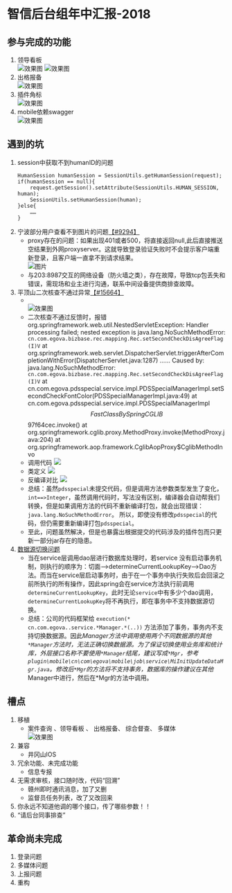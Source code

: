 # 智信后台组年中汇报-2018
## 参与完成的功能
1. 领导看板<br>
    ![效果图](img/leaderbord1.png)  ![效果图](img/leaderbord2.png) <br>
1. 出格报备<br>
    ![效果图](img/defaultimg.png)<br>
1. 插件角标<br>
    ![效果图](img/tipnum.png)<br>
1. mobile依赖swagger<br>
    ![效果图](img/swagger.png)<br>
## 遇到的坑
1. session中获取不到humanID的问题
    ```
    HumanSession humanSession = SessionUtils.getHumanSession(request);
    if(humanSession == null){
        request.getSession().setAttribute(SessionUtils.HUMAN_SESSION, human);
        SessionUtils.setHumanSession(human);
    }else{
        ……
    }
    ```
2. 宁波部分用户查看不到图片的问题[【#9294】](http://faq.egova.com.cn:7777/redmine/issues/9294)
    * proxy存在的问题：如果出现401或者500，将直接返回null,此后直接推送空结果到外网proxyserver。这就导致登录验证失败时不会提示客户端重新登录，且客户端一直拿不到请求结果。
    <br>![图片](img/proxy.png)
    * 与203:8987交互的网络设备（防火墙之类），存在故障，导致tcp包丢失和错误，需现场和业主进行沟通，联系中间设备提供商排查故障。
3. 平顶山二次核查不通过异常[【#15664】](http://faq.egova.com.cn:7777/redmine/issues/15664)<br>
    * <br>![效果图](img/pingdingshan.png)
    * 二次核查不通过反馈时，报错  org.springframework.web.util.NestedServletException: Handler processing failed; nested exception is java.lang.NoSuchMethodError: `cn.com.egova.bizbase.rec.mapping.Rec.setSecondCheckDisAgreeFlag(I)V`
        at org.springframework.web.servlet.DispatcherServlet.triggerAfterCompletionWithError(DispatcherServlet.java:1287)
            ……
     Caused by: java.lang.NoSuchMethodError: `cn.com.egova.bizbase.rec.mapping.Rec.setSecondCheckDisAgreeFlag(I)V`
        at cn.com.egova.pdsspecial.service.impl.PDSSpecialManagerImpl.setSecondCheckFontColor(PDSSpecialManagerImpl.java:49)
        at cn.com.egova.pdsspecial.service.impl.PDSSpecialManagerImpl$$FastClassBySpringCGLIB$$97f64cec.invoke(<generated>)
        at org.springframework.cglib.proxy.MethodProxy.invoke(MethodProxy.java:204)
        at org.springframework.aop.framework.CglibAopProxy$CglibMethodInvo
    * 调用代码
    ![](img/pingdingshan3.png)
    * 类定义
    ![](img/pingdingshan2.png)
    * 反编译对比
    ![](img/pingdingshan4.png)
    * 总结：虽然`pdsspecial`未提交代码，但是调用方法参数类型发生了变化，`int==>Integer`，虽然调用代码时，写法没有区别，编译器会自动帮我们转换，但是如果调用方法的代码不重新编译打包，就会出现错误： `java.lang.NoSuchMethodError`。
    所以，即使没有修改`pdsspecial`的代码，但仍需要重新编译打包`pdsspecial`。
    * 至此，问题虽然解决，但是也暴露出根据提交的代码涉及的插件包而只更新一部分jar存在的隐患。
4.  [数据源切换问题](http://note.youdao.com/noteshare?id=0720311971dc720fc615d70abb254ca8)
    * 当在service层调用dao层进行数据库处理时，若service 没有启动事务机制，则执行的顺序为：切面——>determineCurrentLookupKey——>Dao方法。而当在service层启动事务时，由于在一个事务中执行失败后会回滚之前所执行的所有操作，因此spring会在service方法执行前调用`determineCurrentLookupKey`，此时无论`service`中有多少个dao调用，`determineCurrentLookupKey`将不再执行，即在事务中不支持数据源切换。
    * 总结：公司的代码框架给 `execution(* cn.com.egova..service.*Manager.*(..))` 方法添加了事务，事务内不支持切换数据源。因此*Manager方法中调用使用两个不同数据源的其他`*Manager`方法时，无法正确切换数据源。为了保证切换使用业务库和统计库，外层接口名称不要使用`*Manager`结尾，建议写成`*Mgr`，参考`plugin\mobile\cn\com\egova\mobile\job\service\MiInitUpdateDataMgr.java`。修改后`*Mgr`的方法将不支持事务，数据库的操作建议在其他*Manager中进行，然后在*Mgr的方法中调用。

## 槽点
1. 移植
    * 案件查询 、领导看板 、 出格报备、 综合督查、 多媒体<br>
    ![效果图](img/defaultimg.png)<br>
2. 兼容
    * 井冈山IOS
3. 冗余功能、未完成功能
    * 信息专报
4. 无需求审核，接口随时改，代码“回溯”
    * 赣州即时通讯消息，加了又删
    * 监督员任务列表，改了又改回来
5. 你永远不知道他调的哪个接口，传了哪些参数！！
6. “请后台同事排查”

## 革命尚未完成
1. 登录问题
1. 多媒体问题
1. 上报问题
2. 重构
